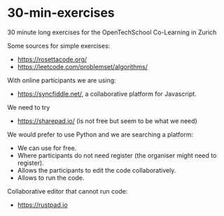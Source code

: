 # 30-min-exercises

30 minute long exercises for the OpenTechSchool Co-Learning in Zurich

Some sources for simple exercises:

- <https://rosettacode.org/>
- <https://leetcode.com/problemset/algorithms/>

With online participants we are using:

- <https://syncfiddle.net/>, a collaborative platform for Javascript.

We need to try

- <https://sharepad.io/> (is not free but seem to be what we need)

We would prefer to use Python and we are searching a platform:

- We can use for free.
- Where participants do not need register (the organiser might need to register).
- Allows the participants to edit the code collaboratively.
- Allows to run the code.

Collaborative editor that cannot run code:

- <https://rustpad.io>
